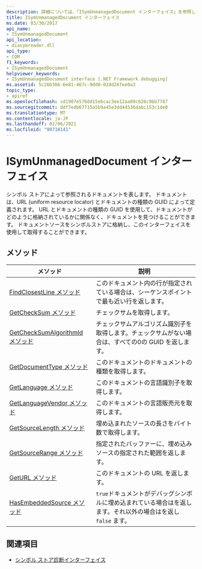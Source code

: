 ```yaml
---
description: 詳細については、「ISymUnmanagedDocument インターフェイス」を参照してください。
title: ISymUnmanagedDocument インターフェイス
ms.date: 03/30/2017
api_name:
- ISymUnmanagedDocument
api_location:
- diasymreader.dll
api_type:
- COM
f1_keywords:
- ISymUnmanagedDocument
helpviewer_keywords:
- ISymUnmanagedDocument interface [.NET Framework debugging]
ms.assetid: 5c26b366-6e81-467c-9dd0-02dd26fee0a3
topic_type:
- apiref
ms.openlocfilehash: cd1907e570dd15ebcac3ee12aa09c626c9bb7787
ms.sourcegitcommit: ddf7edb67715a5b9a45e3dd44536dabc153c1de0
ms.translationtype: MT
ms.contentlocale: ja-JP
ms.lasthandoff: 02/06/2021
ms.locfileid: "99710141"
---
```

# <a name="isymunmanageddocument-interface"></a>ISymUnmanagedDocument インターフェイス

シンボル ストアによって参照されるドキュメントを表します。 ドキュメントは、URL (uniform resource locator) とドキュメントの種類の GUID によって定義されます。 URL とドキュメントの種類の GUID を使用して、ドキュメントがどのように格納されているかに関係なく、ドキュメントを見つけることができます。 ドキュメントソースをシンボルストアに格納し、このインターフェイスを使用して取得することができます。  
  
## <a name="methods"></a>メソッド  
  
|メソッド|説明|  
|------------|-----------------|  
|[FindClosestLine メソッド](isymunmanageddocument-findclosestline-method.md)|このドキュメント内の行が指定されている場合は、シーケンスポイントで最も近い行を返します。|  
|[GetCheckSum メソッド](isymunmanageddocument-getchecksum-method.md)|チェックサムを取得します。|  
|[GetCheckSumAlgorithmId メソッド](isymunmanageddocument-getchecksumalgorithmid-method.md)|チェックサムアルゴリズム識別子を取得します。チェックサムがない場合は、すべての0の GUID を返します。|  
|[GetDocumentType メソッド](isymunmanageddocument-getdocumenttype-method.md)|このドキュメントのドキュメントの種類を取得します。|  
|[GetLanguage メソッド](isymunmanageddocument-getlanguage-method.md)|このドキュメントの言語識別子を取得します。|  
|[GetLanguageVendor メソッド](isymunmanageddocument-getlanguagevendor-method.md)|このドキュメントの言語販売元を取得します。|  
|[GetSourceLength メソッド](isymunmanageddocument-getsourcelength-method.md)|埋め込まれたソースの長さをバイト数で取得します。|  
|[GetSourceRange メソッド](isymunmanageddocument-getsourcerange-method.md)|指定されたバッファーに、埋め込みソースの指定された範囲を返します。|  
|[GetURL メソッド](isymunmanageddocument-geturl-method.md)|このドキュメントの URL を返します。|  
|[HasEmbeddedSource メソッド](isymunmanageddocument-hasembeddedsource-method.md)|`true`ドキュメントがデバッグシンボルに埋め込まれている場合はを返します。それ以外の場合はを返し `false` ます。|  
  
## <a name="see-also"></a>関連項目

- [シンボル ストア診断インターフェイス](diagnostics-symbol-store-interfaces.md)
